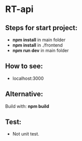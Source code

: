 # RT-api

## Steps for start project:

* **npm install** in main folder
* **npm install** in ./frontend
* **npm run dev** in main folder

## How to see:

* localhost:3000

## Alternative:

Build with: **npm build**

## Test:
* Not unit test.
